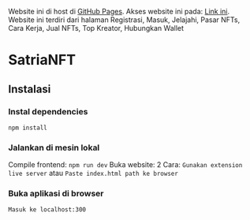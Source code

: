 Website ini di host di [GitHub Pages](https://hezekiahivandi.github.io/CROWDIT2024-WebDesign-Armageddon/).
Akses website ini pada: [Link ini](https://hezekiahivandi.github.io/CROWDIT2024-WebDesign-Armageddon/).
Website ini terdiri dari halaman Registrasi, Masuk, Jelajahi, Pasar NFTs, Cara Kerja, Jual NFTs, Top Kreator, Hubungkan Wallet

# SatriaNFT
## Instalasi
### Instal dependencies
`
npm install
`
### Jalankan di mesin lokal
Compile frontend:
`
npm run dev
`
Buka website:
2 Cara:
`Gunakan extension live server` atau `Paste index.html path ke browser`
### Buka aplikasi di browser
`
Masuk ke localhost:300
`
